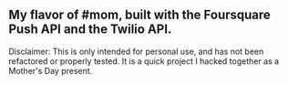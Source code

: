 My flavor of #mom, built with the Foursquare Push API and the Twilio API.
-------------------------------------------------------------------------


Disclaimer: This is only intended for personal use, and has not been refactored or properly tested. It is a quick project I hacked
together as a Mother's Day present.
